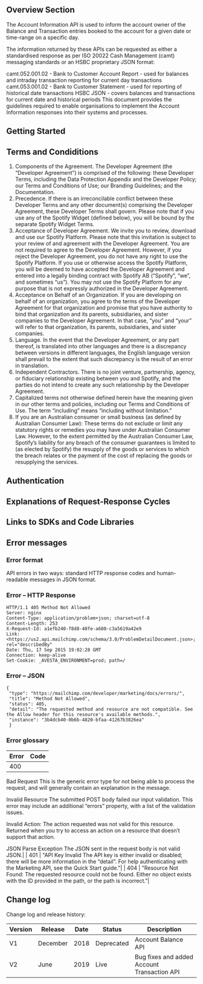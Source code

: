 ## Overview Section

The Account Information API is used to inform the account owner of the Balance and Transaction entries booked to the account for a given date or time-range on a specific day.

The information returned by these APIs can be requested as either a standardised response as per ISO 20022 Cash Management (camt) messaging standards or an HSBC proprietary JSON format:

camt.052.001.02 - Bank to Customer Account Report - used for balances and intraday transaction reporting for current day transactions
camt.053.001.02 - Bank to Customer Statement - used for reporting of historical date transactions
HSBC JSON - covers balances and transactions for current date and historical periods
This document provides the guidelines required to enable organisations to implement the Account Information responses into their systems and processes.


## Getting Started


## Terms and Condiditions


1. Components of the Agreement. The Developer Agreement (the “Developer Agreement”) is comprised of the following:
these Developer Terms, including the Data Protection Appendix and the Developer Policy;
our Terms and Conditions of Use;
our Branding Guidelines; and
the Documentation.
2. Precedence. If there is an irreconcilable conflict between these Developer Terms and any other document(s) comprising the Developer Agreement, these Developer Terms shall govern. Please note that if you use any of the Spotify Widget (defined below), you will be bound by the separate Spotify Widget Terms.
3. Acceptance of Developer Agreement. We invite you to review, download and use our Spotify Platform. Please note that this invitation is subject to your review of and agreement with the Developer Agreement. You are not required to agree to the Developer Agreement. However, if you reject the Developer Agreement, you do not have any right to use the Spotify Platform. If you use or otherwise access the Spotify Platform, you will be deemed to have accepted the Developer Agreement and entered into a legally binding contract with Spotify AB (“Spotify”, “we”, and sometimes “us”). You may not use the Spotify Platform for any purpose that is not expressly authorized in the Developer Agreement.
4. Acceptance on Behalf of an Organization. If you are developing on behalf of an organization, you agree to the terms of the Developer Agreement for that organization and promise that you have authority to bind that organization and its parents, subsidiaries, and sister companies to the Developer Agreement. In that case, “you” and “your” will refer to that organization, its parents, subsidiaries, and sister companies.
5. Language. In the event that the Developer Agreement, or any part thereof, is translated into other languages and there is a discrepancy between versions in different languages, the English language version shall prevail to the extent that such discrepancy is the result of an error in translation.
6. Independent Contractors. There is no joint venture, partnership, agency, or fiduciary relationship existing between you and Spotify, and the parties do not intend to create any such relationship by the Developer Agreement.
7. Capitalized terms not otherwise defined herein have the meaning given in our other terms and policies, including our Terms and Conditions of Use. The term “including” means “including without limitation.”
8. If you are an Australian consumer or small business (as defined by Australian Consumer Law): These terms do not exclude or limit any statutory rights or remedies you may have under Australian Consumer Law. However, to the extent permitted by the Australian Consumer Law, Spotify’s liability for any breach of the consumer guarantees is limited to (as elected by Spotify) the resupply of the goods or services to which the breach relates or the payment of the cost of replacing the goods or resupplying the services.


## Authentication



## Explanations of Request-Response Cycles


## Links to SDKs and Code Libraries


## Error messages
   ### Error format
   API errors in two ways: standard HTTP response codes and human-readable messages in JSON format.
   
   ### Error – HTTP Response
   ```
   HTTP/1.1 405 Method Not Allowed
   Server: nginx
   Content-Type: application/problem+json; charset=utf-8
   Content-Length: 253
   X-Request-Id: a1efb240-f8d8-40fe-a680-c3a5619a42e9
   Link: <https://us2.api.mailchimp.com/schema/3.0/ProblemDetailDocument.json>; rel="describedBy"
   Date: Thu, 17 Sep 2015 19:02:28 GMT
   Connection: keep-alive
   Set-Cookie: _AVESTA_ENVIRONMENT=prod; path=/
   ```
   
   ### Error – JSON
   ```
   {
    "type": "https://mailchimp.com/developer/marketing/docs/errors/",
    "title": "Method Not Allowed",
    "status": 405,
    "detail": "The requested method and resource are not compatible. See the Allow header for this resource's available methods.",
    "instance": "3b4dcb40-0b6b-4820-bfaa-41267b3826ea"
    }
   ```
   ### Error glossary
   | Error | Code |
   | ----- | ---- |
   | 400 | | There are several different error titles returned for 400 errors, which will return an explanation in the “detail” field. Some of the most notable include: 

Bad Request 
This is the generic error type for not being able to process the request, and will generally contain an explanation in the message.

Invalid Resource
The submitted POST body failed our input validation. This error may include an additional “errors” property, with a list of the validation issues.

Invalid Action: The action requested was not valid for this resource.
Returned when you try to access an action on a resource that doesn’t support that action.

JSON Parse Exception
The JSON sent in the request body is not valid JSON.|
| 401 | "API Key Invalid
The API key is either invalid or disabled; there will be more information in the “detail”. For help authenticating with the Marketing API, see the Quick Start guide."|
| 404 | "Resource Not Found: The requested resource could not be found.
Either no object exists with the ID provided in the path, or the path is incorrect."|
   




## Change log
Change log and release history:

| Version | Release | Date  | Status | Description |
| ------- | --- | ---- |------------- | ----------- |
| V1 | December | 2018 |Deprecated | Account Balance API|
| V2 | June | 2019 | Live | Bug fixes and added Account Transaction API |
